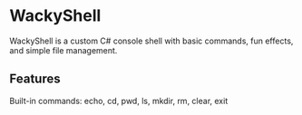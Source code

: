 # WackyShell

WackyShell is a custom C# console shell with basic commands, fun effects, and simple file management.

## Features

Built-in commands: echo, cd, pwd, ls, mkdir, rm, clear, exit
